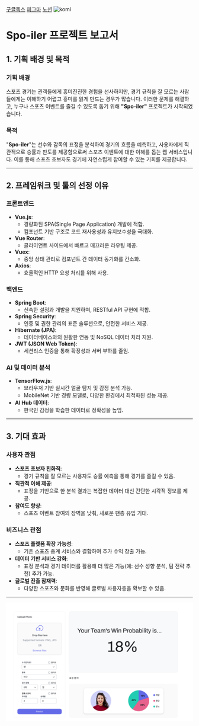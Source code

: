 [구글독스](https://docs.google.com/document/d/1SGMtZOGRSk42DyslsK9BDZlZRZfsByDZmD9C12JSYds/edit?usp=sharing)
[피그마](https://www.figma.com/design/73VSLdfkhjtWZpaeU1hbZm/%EC%8A%B9%EB%B6%80%EC%98%88%EC%B8%A1?node-id=0-1&t=4Yoyy4iRh3Dn3wLv-1)
[노션](https://www.notion.so/PJT-B-11b943c01a2e80f6ade6db84130922d3)
![komi](https://github.com/user-attachments/assets/d328bfd6-3cc9-4c8f-b8e5-e19d8d802a0d)

# **Spo-iler 프로젝트 보고서**

## **1. 기획 배경 및 목적**
### **기획 배경**
스포츠 경기는 관객들에게 흥미진진한 경험을 선사하지만, 경기 규칙을 잘 모르는 사람들에게는 이해하기 어렵고 흥미를 잃게 만드는 경우가 많습니다. 이러한 문제를 해결하고, 누구나 스포츠 이벤트를 즐길 수 있도록 돕기 위해 **"Spo-iler"** 프로젝트가 시작되었습니다.

### **목적**
"**Spo-iler**"는 선수와 감독의 표정을 분석하여 경기의 흐름을 예측하고, 사용자에게 직관적으로 승률과 판도를 제공함으로써 스포츠 이벤트에 대한 이해를 돕는 웹 서비스입니다. 이를 통해 스포츠 초보자도 경기에 자연스럽게 참여할 수 있는 기회를 제공합니다.

---

## **2. 프레임워크 및 툴의 선정 이유**

### **프론트엔드**
- **Vue.js**: 
  - 경량화된 SPA(Single Page Application) 개발에 적합.
  - 컴포넌트 기반 구조로 코드 재사용성과 유지보수성을 극대화.
- **Vue Router**: 
  - 클라이언트 사이드에서 빠르고 매끄러운 라우팅 제공.
- **Vuex**: 
  - 중앙 상태 관리로 컴포넌트 간 데이터 동기화를 간소화.
- **Axios**: 
  - 효율적인 HTTP 요청 처리를 위해 사용.

### **백엔드**
- **Spring Boot**: 
  - 신속한 설정과 개발을 지원하며, RESTful API 구현에 적합.
- **Spring Security**: 
  - 인증 및 권한 관리의 표준 솔루션으로, 안전한 서비스 제공.
- **Hibernate (JPA)**: 
  - 데이터베이스와의 원활한 연동 및 NoSQL 데이터 처리 지원.
- **JWT (JSON Web Token)**: 
  - 세션리스 인증을 통해 확장성과 서버 부하를 줄임.

### **AI 및 데이터 분석**
- **TensorFlow.js**: 
  - 브라우저 기반 실시간 얼굴 탐지 및 감정 분석 가능.
  - MobileNet 기반 경량 모델로, 다양한 환경에서 최적화된 성능 제공.
- **AI Hub 데이터**: 
  - 한국인 감정을 학습한 데이터로 정확성을 높임.

---

## **3. 기대 효과**

### **사용자 관점**
- **스포츠 초보자 친화적**: 
  - 경기 규칙을 잘 모르는 사용자도 승률 예측을 통해 경기를 즐길 수 있음.
- **직관적 이해 제공**: 
  - 표정을 기반으로 한 분석 결과는 복잡한 데이터 대신 간단한 시각적 정보를 제공.
- **참여도 향상**: 
  - 스포츠 이벤트 참여의 장벽을 낮춰, 새로운 팬층 유입 기대.

### **비즈니스 관점**
- **스포츠 플랫폼 확장 가능성**: 
  - 기존 스포츠 중계 서비스와 결합하여 추가 수익 창출 가능.
- **데이터 기반 서비스 강화**: 
  - 표정 분석과 경기 데이터를 활용해 더 많은 기능(예: 선수 성향 분석, 팀 전략 추천) 추가 가능.
- **글로벌 진출 잠재력**: 
  - 다양한 스포츠와 문화를 반영해 글로벌 사용자층을 확보할 수 있음.

---


![웹페이지 구성](./mock-up/web_ver1.PNG)
